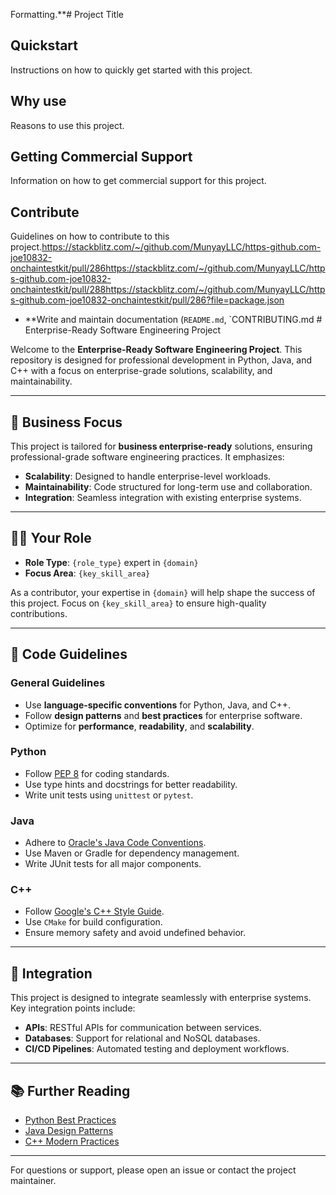 Formatting.**# Project Title

## Quickstart

Instructions on how to quickly get started with this project.

## Why use

Reasons to use this project.

## Getting Commercial Support

Information on how to get commercial support for this project.

## Contribute

Guidelines on how to contribute to this project.https://stackblitz.com/~/github.com/MunyayLLC/https-github.com-joe10832-onchaintestkit/pull/286https://stackblitz.com/~/github.com/MunyayLLC/https-github.com-joe10832-onchaintestkit/pull/288https://stackblitz.com/~/github.com/MunyayLLC/https-github.com-joe10832-onchaintestkit/pull/286?file=package.json
- **Write and maintain documentation (`README.md`, `CONTRIBUTING.md # Enterprise-Ready Software Engineering Project

Welcome to the **Enterprise-Ready Software Engineering Project**. This repository is designed for professional development in Python, Java, and C++ with a focus on enterprise-grade solutions, scalability, and maintainability.

---

## 🚀 Business Focus

This project is tailored for **business enterprise-ready** solutions, ensuring professional-grade software engineering practices. It emphasizes:

- **Scalability**: Designed to handle enterprise-level workloads.
- **Maintainability**: Code structured for long-term use and collaboration.
- **Integration**: Seamless integration with existing enterprise systems.

---

## 🧑‍💻 Your Role

- **Role Type**: `{role_type}` expert in `{domain}`
- **Focus Area**: `{key_skill_area}`

As a contributor, your expertise in `{domain}` will help shape the success of this project. Focus on `{key_skill_area}` to ensure high-quality contributions.

---

## 📜 Code Guidelines

### General Guidelines
- Use **language-specific conventions** for Python, Java, and C++.
- Follow **design patterns** and **best practices** for enterprise software.
- Optimize for **performance**, **readability**, and **scalability**.

### Python
- Follow [PEP 8](https://peps.python.org/pep-0008/) for coding standards.
- Use type hints and docstrings for better readability.
- Write unit tests using `unittest` or `pytest`.

### Java
- Adhere to [Oracle's Java Code Conventions](https://www.oracle.com/java/technologies/javase/codeconventions-introduction.html).
- Use Maven or Gradle for dependency management.
- Write JUnit tests for all major components.

### C++
- Follow [Google's C++ Style Guide](https://google.github.io/styleguide/cppguide.html).
- Use `CMake` for build configuration.
- Ensure memory safety and avoid undefined behavior.

---

## 🔧 Integration

This project is designed to integrate seamlessly with enterprise systems. Key integration points include:

- **APIs**: RESTful APIs for communication between services.
- **Databases**: Support for relational and NoSQL databases.
- **CI/CD Pipelines**: Automated testing and deployment workflows.

---

## 📚 Further Reading

- [Python Best Practices](https://realpython.com/)
- [Java Design Patterns](https://java-design-patterns.com/)
- [C++ Modern Practices](https://isocpp.org/)

---

For questions or support, please open an issue or contact the project maintainer.